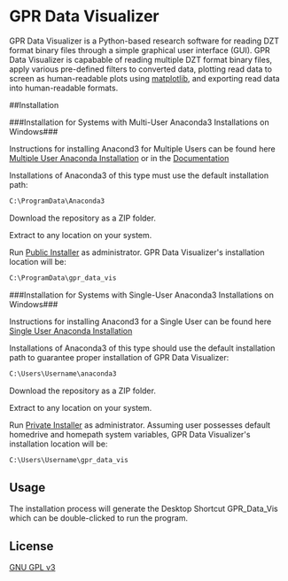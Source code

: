 # GPR Data Visualizer

GPR Data Visualizer is a Python-based research software for reading DZT format binary files through a simple graphical user interface (GUI).
GPR Data Visualizer is capabable of reading multiple DZT format binary files, apply various pre-defined filters to converted data, plotting read data to screen as human-readable plots using [matplotlib](https://matplotlib.org/), and exporting read data into human-readable formats.

##Installation

###Installation for Systems with Multi-User Anaconda3 Installations on Windows###

Instructions for installing Anacond3 for Multiple Users can be found here [Multiple User Anaconda Installation](https://docs.anaconda.com/anaconda/install/multi-user/) or in the [Documentation](https://github.com/GPR-Data-Visualizer/GPR-Data-Visualizer/blob/main/DOCS/GPR%20Documentation.pdf)

Installations of Anaconda3 of this type must use the default installation path:
```bash
C:\ProgramData\Anaconda3
```
Download the repository as a ZIP folder.

Extract to any location on your system.

Run [Public Installer](https://github.com/GPR-Data-Visualizer/GPR-Data-Visualizer/blob/main/Public_Install_GPR_Visualizer.bat) as administrator. GPR Data Visualizer's installation location will be:
```bash
C:\ProgramData\gpr_data_vis
```
###Installation for Systems with Single-User Anaconda3 Installations on Windows###

Instructions for installing Anacond3 for a Single User can be found here [Single User Anaconda Installation](https://docs.anaconda.com/anaconda/install/windows/)

Installations of Anaconda3 of this type should use the default installation path to guarantee proper installation of GPR Data Visualizer:
```bash
C:\Users\Username\anaconda3
```
Download the repository as a ZIP folder.

Extract to any location on your system.


Run [Private Installer](https://github.com/GPR-Data-Visualizer/GPR-Data-Visualizer/blob/main/Private_Install_GPR_Visualizer.bat) as administrator. Assuming user possesses default homedrive and homepath system variables, GPR Data Visualizer's installation location will be:
```bash
C:\Users\Username\gpr_data_vis
```

## Usage

The installation process will generate the Desktop Shortcut GPR_Data_Vis which can be double-clicked to run the program.

## License
[GNU GPL v3](https://www.gnu.org/licenses/gpl-3.0.en.html)
<!--
**GPR-Data-Visualizer/GPR-Data-Visualizer** is a ✨ _special_ ✨ repository because its `README.md` (this file) appears on your GitHub profile.

Here are some ideas to get you started:

- 🔭 I’m currently working on ...
- 🌱 I’m currently learning ...
- 👯 I’m looking to collaborate on ...
- 🤔 I’m looking for help with ...
- 💬 Ask me about ...
- 📫 How to reach me: ...
- 😄 Pronouns: ...
- ⚡ Fun fact: ...
-->

